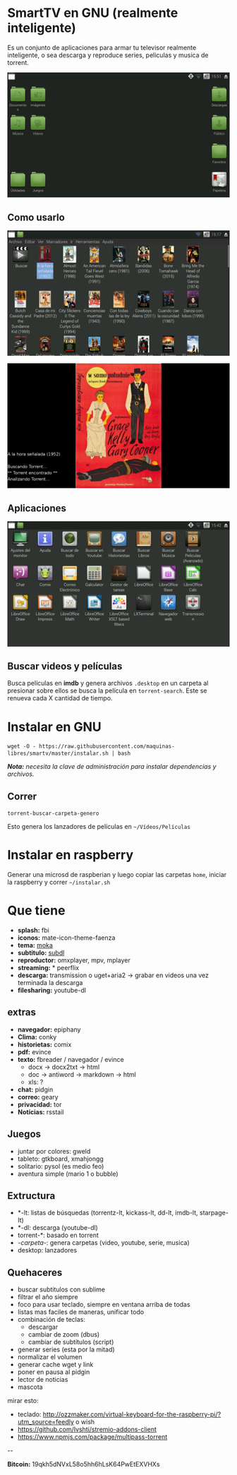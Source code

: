 SmartTV en GNU (realmente inteligente)
======================================

Es un conjunto de aplicaciones para armar tu televisor realmente inteligente, o sea descarga y reproduce series, peliculas y musica de torrent.

![inicio](img/inicio.png)

Como usarlo
-----------

![elegi](img/elegi.png)

![presentacion](img/presentacion.png)

Aplicaciones
------------

![feed](img/aplicaciones.png)

Buscar videos y películas
-------------------------

Busca películas en **imdb** y genera archivos `.desktop` en un carpeta al presionar sobre ellos se busca la película en `torrent-search`.
Este se renueva cada X cantidad de tiempo.


Instalar en GNU
===============

~~~
wget -O - https://raw.githubusercontent.com/maquinas-libres/smartv/master/instalar.sh | bash
~~~

_**Nota:** necesita la clave de administración para instalar dependencias y archivos._

Correr
------

~~~
torrent-buscar-carpeta-genero
~~~

Esto genera los lanzadores de películas en `~/Vídeos/Películas`

Instalar en raspberry
=====================

Generar una microsd de raspberian y luego copiar las carpetas `home`, iniciar la raspberry y correr `~/instalar.sh`

Que tiene
=========

* **splash:** fbi 
* **iconos:** mate-icon-theme-faenza
* **tema:** [moka](http://gnome-look.org/content/download.php?content=168447&id=1&tan=71798382)
* **subtitulo:** [subdl](https://github.com/akexakex/subdl)
* **reproductor:** omxplayer, mpv, mplayer
* **streaming:** * peerflix	
* **descarga:** transmission o uget+aria2	→ grabar en videos una vez terminada la descarga
* **filesharing:** youtube-dl

extras
------

* **navegador:** epiphany
* **Clima:** conky
* **historietas:** comix
* **pdf:** evince
* **texto:** fbreader / navegador / evince
  * docx -> docx2txt  -> html
  * doc -> antiword -> markdown -> html
  * xls: ?
* **chat:** pidgin
* **correo:** geary
* **privacidad:** tor
* **Noticias:** rsstail

Juegos
------

* juntar por colores: gweld
* tableto: gtkboard, xmahjongg
* solitario: pysol (es medio feo)
* aventura simple (mario 1 o bubble)

Extructura
----------

* *-lt: listas de búsquedas	(torrentz-lt, kickass-lt, dd-lt, imdb-lt, starpage-lt)
* *-dl: descarga	(youtube-dl)
* torrent-*: basado en torrent
* *-carpeta-*: genera carpetas	(video, youtube, serie, musica)
* desktop: lanzadores


Quehaceres
----------

* buscar subtitulos con sublime
* filtrar el año siempre
* foco para usar teclado, siempre en ventana arriba de todas
* listas mas faciles de maneras, unificar todo
* combinación de teclas:
  * descargar
  * cambiar de zoom (dbus)
  * cambiar de subtítulos (script)
* generar series (esta por la mitad)
* normalizar el volumen
* generar cache wget y link
* poner en pausa al pidgin
* lector de noticias
* mascota

mirar esto:

* teclado: http://ozzmaker.com/virtual-keyboard-for-the-raspberry-pi/?utm_source=feedly o wish
* https://github.com/Ivshti/stremio-addons-client
* https://www.npmjs.com/package/multipass-torrent

--

**Bitcoin:** 19qkh5dNVxL58o5hh6hLsK64PwEtEXVHXs
